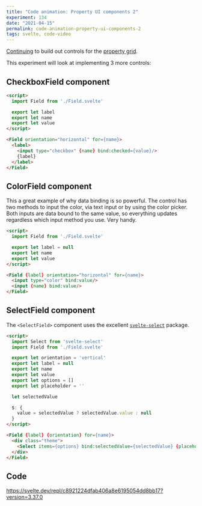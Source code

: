 ```yaml
---
title: "Code animation: Property UI components 2"
experiment: 134
date: "2021-04-15"
permalink: code-animation-property-ui-components-2
tags: svelte, code-video
---
```


[Continuing](/posts/code-animation-property-ui-components) to build out controls for the [property grid](/posts/property-ui-dsl).

This experiment will look at implementing 3 more controls:

## CheckboxField component

```html
<script>
  import Field from './Field.svelte'

  export let label
  export let name
  export let value
</script>

<Field orientation="horizontal" for={name}>
  <label>
    <input type="checkbox" {name} bind:checked={value}/>
    {label}
  </label>
</Field>
```

## ColorField component

This a great example of why data binding is so powerful. The control has two methods to input the color, via text input or by using the color picker. Both inputs are data bound to the same value, so everything updates regardless which input method you use. Very handy.

```html
<script>
  import Field from './Field.svelte'

  export let label = null
  export let name
  export let value
</script>

<Field {label} orientation="horizontal" for={name}>
  <input type="color" bind:value/>
  <input {name} bind:value/>
</Field>
```

## SelectField component

The `<SelectField>` component uses the excellent [`svelte-select`](https://github.com/rob-balfre/svelte-select) package.

```html
<script>
  import Select from 'svelte-select'
  import Field from './Field.svelte'

  export let orientation = 'vertical'
  export let label = null
  export let name
  export let value
  export let options = []
  export let placeholder = ''

  let selectedValue

  $: {
    value = selectedValue ? selectedValue.value : null
  }
</script>

<Field {label} {orientation} for={name}>
  <div class="theme">
    <Select items={options} bind:selectedValue={selectedValue} {placeholder} isSearchable containerClasses="select-container" />
  </div>
</Field>
```

## Code

https://svelte.dev/repl/c8921224dfab406a8e6195054dd8bb17?version=3.37.0
